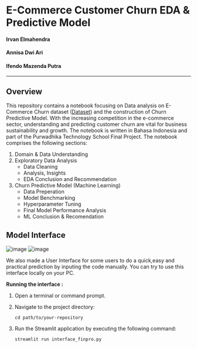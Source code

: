 # E-Commerce Customer Churn EDA & Predictive Model
#### Irvan Elmahendra
#### Annisa Dwi Ari
#### Ifendo Mazenda Putra
---

## Overview
This repository contains a notebook focusing on Data analysis on E-Commerce Churn dataset ([Dataset](https://www.kaggle.com/datasets/ankitverma2010/ecommerce-customer-churn-analysis-and-prediction))
and the construction of Churn Predictive Model. With the increasing competition in the e-commerce sector, understanding and 
predicting customer churn are vital for business sustainability and growth. The notebook is written in Bahasa Indonesia and part of the Purwadhika Technology 
School Final Project. The notebook comprises the following sections:

1. Domain & Data Understanding
2. Exploratory Data Analysis
    - Data Cleaning
    - Analysis, Insights
    - EDA Conclusion and Recommendation
3. Churn Predictive Model (Machine Learning)
    - Data Preperation
    - Model Benchmarking
    - Hyperparameter Tuning
    - Final Model Performance Analysis
    - ML Conclusion & Recomendation

## Model Interface

![image](https://github.com/PurwadhikaDev/BetaGroup_JC_DS_FT_JKT_22_FinalProject/assets/153518580/4710e27a-d3bd-4b6a-aac1-5beb90ecb5e8)
![image](https://github.com/PurwadhikaDev/BetaGroup_JC_DS_FT_JKT_22_FinalProject/assets/153518580/86722b27-8b1e-451e-b416-2609f5cd0062)

We also made a User Interface for some users to do a quick,easy and practical prediction by inputing the code manually. You can try to use this interface locally on your PC.

**Running the interface :**

1. Open a terminal or command prompt.
2. Navigate to the project directory:
   
   `cd path/to/your-repository`
  
4. Run the Streamlit application by executing the following command:
   
   `streamlit run interface_finpro.py`








